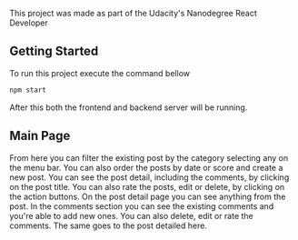This project was made as part of the Udacity's Nanodegree React Developer 

## Getting Started

To run this project execute the command bellow

```sh
npm start
```

After this both the frontend and backend server will be running.

## Main Page

From here you can filter the existing post by the category selecting any on the menu bar. You can also order the posts by date or score and create a new post.
You can see the post detail, including the comments, by clicking on the post title. You can also rate the posts, edit or delete, by clicking on the action buttons. 
On the post detail page you can see anything from the post. In the comments section you can see the existing comments and you're able to add new ones.
You can also delete, edit or rate the comments. The same goes to the post detailed here.